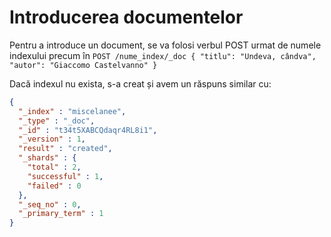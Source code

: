 # Introducerea documentelor

Pentru a introduce un document, se va folosi verbul POST urmat de numele indexului precum în `POST /nume_index/_doc
{
  "titlu": "Undeva, cândva",
  "autor": "Giaccomo Castelvanno"
}`

Dacă indexul nu exista, s-a creat și avem un răspuns similar cu:

```json
{
  "_index" : "miscelanee",
  "_type" : "_doc",
  "_id" : "t34t5XABCQdaqr4RL8i1",
  "_version" : 1,
  "result" : "created",
  "_shards" : {
    "total" : 2,
    "successful" : 1,
    "failed" : 0
  },
  "_seq_no" : 0,
  "_primary_term" : 1
}
```
